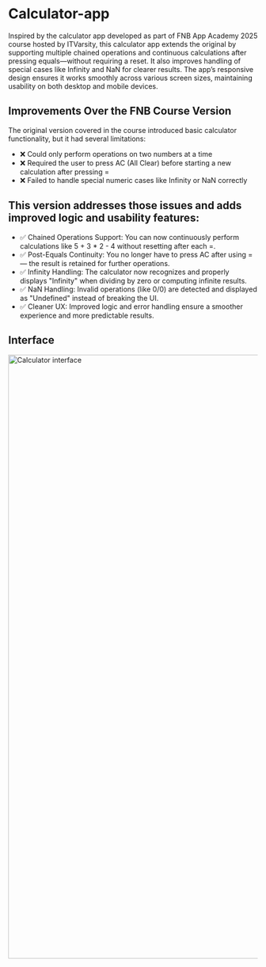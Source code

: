 # Calculator-app

Inspired by the calculator app developed as part of FNB App Academy 2025 course hosted by ITVarsity, this calculator app extends the original by supporting multiple chained operations and continuous calculations after pressing equals—without requiring a reset. It also improves handling of special cases like Infinity and NaN for clearer results. The app’s responsive design ensures it works smoothly across various screen sizes, maintaining usability on both desktop and mobile devices.

## Improvements Over the FNB Course Version  
The original version covered in the course introduced basic calculator functionality, but it had several limitations:
  - ❌ Could only perform operations on two numbers at a time
  - ❌ Required the user to press AC (All Clear) before starting a new calculation after pressing =
  - ❌ Failed to handle special numeric cases like Infinity or NaN correctly

## This version addresses those issues and adds improved logic and usability features:
  - ✅ Chained Operations Support: You can now continuously perform calculations like 5 + 3 * 2 - 4 without resetting after each =.
  - ✅ Post-Equals Continuity: You no longer have to press AC after using = — the result is retained for further operations.
  - ✅ Infinity Handling: The calculator now recognizes and properly displays "Infinity" when dividing by zero or computing infinite results.
  - ✅ NaN Handling: Invalid operations (like 0/0) are detected and displayed as "Undefined" instead of breaking the UI.
  - ✅ Cleaner UX: Improved logic and error handling ensure a smoother experience and more predictable results.

## Interface  
<img width="1018" height="1220" alt="Calculator interface" src="https://github.com/user-attachments/assets/86786e39-4713-4b81-bf9d-d56be4535dea" />
